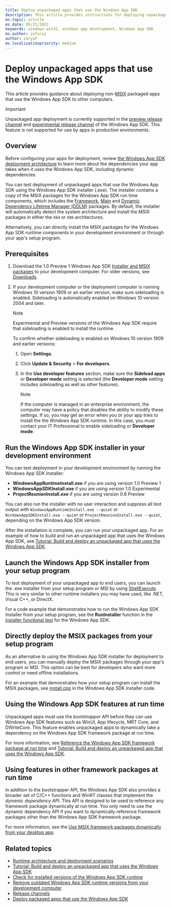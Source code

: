 ```yaml
---
title: Deploy unpackaged apps that use the Windows App SDK
description: This article provides instructions for deploying unpackaged apps that use the Windows App SDK.
ms.topic: article
ms.date: 05/21/2021
keywords: windows win32, windows app development, Windows App SDK 
ms.author: zafaraj
author: zaryaf
ms.localizationpriority: medium
---
```


# Deploy unpackaged apps that use the Windows App SDK

This article provides guidance about deploying non-[MSIX](/windows/msix) packaged apps that use the Windows App SDK to other computers.

> [!IMPORTANT]
> Unpackaged app deployment is currently supported in the [preview release channel](preview-channel.md) and [experimental release channel](experimental-channel.md) of the Windows App SDK. This feature is not supported for use by apps in production environments.

## Overview

Before configuring your apps for deployment, review [the Windows App SDK deployment architecture](deployment-architecture.md) to learn more about the dependencies your app takes when it uses the Windows App SDK, including dynamic dependencies.

You can test deployment of unpackaged apps that use the Windows App SDK using the Windows App SDK installer (.exe). The installer contains a copy of the MSIX packages for the Windows App SDK run time components, which includes the [Framework](deployment-architecture.md#framework-packages-for-packaged-and-unpackaged-apps), [Main](deployment-architecture.md#main-package) and [Dynamic Dependency Lifetime Manager (DDLM)](deployment-architecture.md#dynamic-dependency-lifetime-manager-ddlm) packages. By default, the installer will automatically detect the system architecture and install the MSIX packages in either the `X64` or `X86` architectures.

Alternatively, you can directly install the MSIX packages for the Windows App SDK runtime components in your development environment or through your app's setup program.

## Prerequisites

1. Download the 1.0 Preview 1 Windows App SDK [Installer and MSIX packages](https://aka.ms/windowsappsdk/1.0-preview1/msix-installer) to your development computer. For older versions, see [Downloads](downloads.md). 

2. If your development computer or the deployment computer is running Windows 10 version 1909 or an earlier version, make sure sideloading is enabled. Sideloading is automatically enabled on Windows 10 version 2004 and later.

    > [!NOTE]
    > Experimental and Preview versions of the Windows App SDK require that sideloading is enabled to install the runtime.  

    To confirm whether sideloading is enabled on Windows 10 version 1909 and earlier versions:

    1. Open **Settings**.
    2. Click **Update & Security** > **For developers**.
    3. In the **Use developer features** section, make sure the **Sideload apps** or **Developer mode** setting is selected (the **Developer mode** setting includes sideloading as well as other features).

        > [!NOTE]
        > If the computer is managed in an enterprise environment, the computer may have a policy that disables the ability to modify these settings. If so, you may get an error when you or your app tries to install the the Windows App SDK runtime. In this case, you must contact your IT Professional to enable sideloading or **Developer mode**. 

## Run the Windows App SDK installer in your development environment

You can test deployment in your development environment by running the Windows App SDK Installer: 

- **WindowsAppRuntimeInstall.exe** if you are using version 1.0 Preview 1 
- **WindowsAppSDKInstall.exe** if you are using version 1.0 Experimental 
- **ProjectReunionInstall.exe** if you are using version 0.8 Preview 

You can also run the installer with no user interaction and suppress all text output with `WindowsAppRuntimeInstall.exe --quiet` or `WindowsAppSDKInstall.exe --quiet` or `ProjectReunionInstall.exe --quiet`, depending on the Windows App SDK version. 

After the installation is complete, you can run your unpackaged app. For an example of how to build and run an unpackaged app that uses the Windows App SDK, see [Tutorial: Build and deploy an unpackaged app that uses the Windows App SDK](tutorial-unpackaged-deployment.md).

## Launch the Windows App SDK installer from your setup program

To test deployment of your unpackaged app to end users, you can launch the .exe installer from your setup program or MSI by using [ShellExecute](/windows/win32/shell/launch). This is very similar to other runtime installers you may have used, like .NET, Visual C++, or DirectX.

For a code example that demonstrates how to run the Windows App SDK Installer from your setup program, see the **RunInstaller** function in the [installer functional test](https://aka.ms/testruninstaller) for the Windows App SDK.

## Directly deploy the MSIX packages from your setup program

As an alternative to using the Windows App SDK installer for deployment to end users, you can manually deploy the MSIX packages through your app's program or MSI. This option can be best for developers who want more control or need offline installations.

For an example that demonstrates how your setup program can install the MSIX packages, see [install.cpp](https://aka.ms/testinstallpackages) in the Windows App SDK installer code.

## Using the Windows App SDK features at run time

Unpackaged apps must use the *bootstrapper API* before they can use Windows App SDK features such as WinUI, App lifecycle, MRT Core, and DWriteCore. This feature enables unpackaged apps to dynamically take a dependency on the Windows App SDK framework package at run time.

For more information, see [Reference the Windows App SDK framework package at run time](reference-framework-package-run-time.md) and [Tutorial: Build and deploy an unpackaged app that uses the Windows App SDK](tutorial-unpackaged-deployment.md).

## Using features in other framework packages at run time

In addition to the bootstrapper API, the Windows App SDK also provides a broader set of C/C++ functions and WinRT classes that implement the *dynamic dependency API*. This API is designed to be used to reference any framework package dynamically at run time. You only need to use the dynamic dependency API if you want to dynamically reference framework packages other than the Windows App SDK framework package.

For more information, see the [Use MSIX framework packages dynamically from your desktop app](../desktop/modernize/framework-packages/index.md).

## Related topics

- [Runtime architecture and deployment scenarios](deployment-architecture.md)
- [Tutorial: Build and deploy an unpackaged app that uses the Windows App SDK](tutorial-unpackaged-deployment.md)
- [Check for installed versions of the Windows App SDK runtime](check-windows-app-sdk-versions.md)
- [Remove outdated Windows App SDK runtime versions from your development computer](remove-windows-app-sdk-versions.md)
- [Release channels](release-channels.md)
- [Deploy packaged apps that use the Windows App SDK](deploy-packaged-apps.md)
